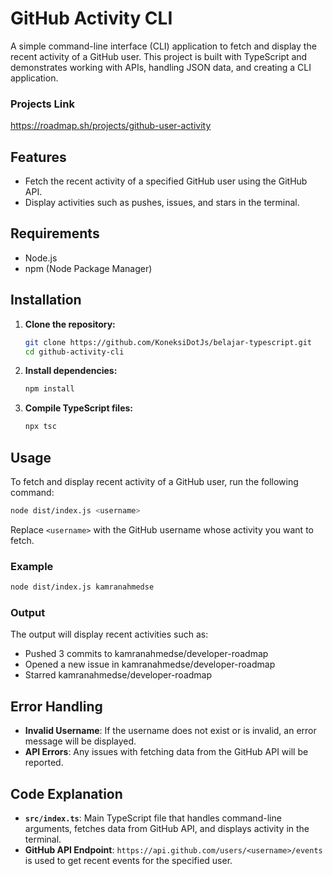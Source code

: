 # GitHub Activity CLI

A simple command-line interface (CLI) application to fetch and display the recent activity of a GitHub user. This project is built with TypeScript and demonstrates working with APIs, handling JSON data, and creating a CLI application.

### Projects Link
https://roadmap.sh/projects/github-user-activity

## Features

- Fetch the recent activity of a specified GitHub user using the GitHub API.
- Display activities such as pushes, issues, and stars in the terminal.

## Requirements

- Node.js
- npm (Node Package Manager)

## Installation

1. **Clone the repository:**

   ```bash
   git clone https://github.com/KoneksiDotJs/belajar-typescript.git
   cd github-activity-cli
   ```

2. **Install dependencies:**

   ```bash
   npm install
   ```

3. **Compile TypeScript files:**

   ```bash
   npx tsc
   ```

## Usage

To fetch and display recent activity of a GitHub user, run the following command:

```bash
node dist/index.js <username>
```

Replace `<username>` with the GitHub username whose activity you want to fetch.

### Example

```bash
node dist/index.js kamranahmedse
```

### Output

The output will display recent activities such as:

- Pushed 3 commits to kamranahmedse/developer-roadmap
- Opened a new issue in kamranahmedse/developer-roadmap
- Starred kamranahmedse/developer-roadmap

## Error Handling

- **Invalid Username**: If the username does not exist or is invalid, an error message will be displayed.
- **API Errors**: Any issues with fetching data from the GitHub API will be reported.

## Code Explanation

- **`src/index.ts`**: Main TypeScript file that handles command-line arguments, fetches data from GitHub API, and displays activity in the terminal.
- **GitHub API Endpoint**: `https://api.github.com/users/<username>/events` is used to get recent events for the specified user.